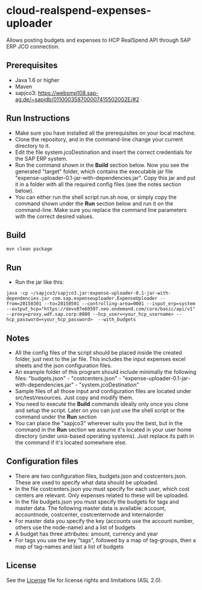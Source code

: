 # cloud-realspend-expenses-uploader

Allows posting budgets and expenses to HCP RealSpend API through SAP ERP JCO connection.

Prerequisites
-------------
- Java 1.6 or higher
- Maven
- sapjco3: https://websmp108.sap-ag.de/~sapidb/011000358700007415502002E/#2

Run Instructions
----------------
- Make sure you have installed all the prerequisites on your local machine.
- Clone the repository, and in the command-line change your current directory to it.
- Edit the file system.jcoDestination and insert the correct credentials for the SAP ERP system.
- Run the command shown in the **Build** section below. Now you see the generated "target" folder, which contains the executable jar file "expense-uploader-0.1-jar-with-dependencies.jar". Copy this jar and put it in a folder with all the required config files (see the notes section below). 
- You can either run the shell script run.sh now, or simply copy the command shown under the **Run** section below and run it on the command-line. Make sure you replace the command line parameters with the correct desired values.

Build
-----
```
mvn clean package
```

Run
---
- Run the jar like this:
```
java -cp ~/sapjco3/sapjco3.jar:expense-uploader-0.1-jar-with-dependencies.jar com.sap.expenseuploader.ExpenseUploader --from=20150301 --to=20150501 --controlling-area=0001 --input_erp=system --output_hcp="https://devx07e60597.neo.ondemand.com/core/basic/api/v1" --proxy=proxy.wdf.sap.corp:8080 --hcp_user=<your_hcp_username> --hcp_password=<your_hcp_password>  --with_budgets
```

Notes
-----
- All the config files of the script should be placed inside the created folder, just next to the jar file. This includes the input expenses excel sheets and the json configuration files.
- An example folder of this program should include minimally the following files: "budgets.json" - "costcenters.json" - "expense-uploader-0.1-jar-with-dependencies.jar" - "system.jcoDestination" 
- Sample files of all those input and configuration files are located under src/test/resources. Just copy and modify them.
- You need to execute the **Build** commands ideally only once you clone and setup the script. Later on you can just use the shell script or the command under the **Run** section
- You can place the "sapjco3" wherever suits you the best, but in the command in the **Run** section we assume it's located in your user home directory (under unix-based operating systems). Just replace its path in the command if it's located somewhere else.

Configuration files
-------------------
- There are two configuration files, budgets.json and costcenters.json. These are used to specify what data should be uploaded.
- In the file costcenters.json you must specify for each user, which cost centers are relevant. Only expenses related to these will be uploaded.
- In the file budgets.json you must specify the budgets for tags and master data. The following master data is available: account, accountnode, costcenter, costcenternode and internalorder
- For master data you specify the key (accounts use the account number, others use the node-name) and a list of budgets
- A budget has three attributes: amount, currency and year
- For tags you use the key "tags", followed by a map of tag-groups, then a map of tag-names and last a list of budgets

License
-------
See the [License](https://github.com/SAP/cloud-realspend-expenses-uploader/blob/master/License.md) file for license rights and limitations (ASL 2.0).
